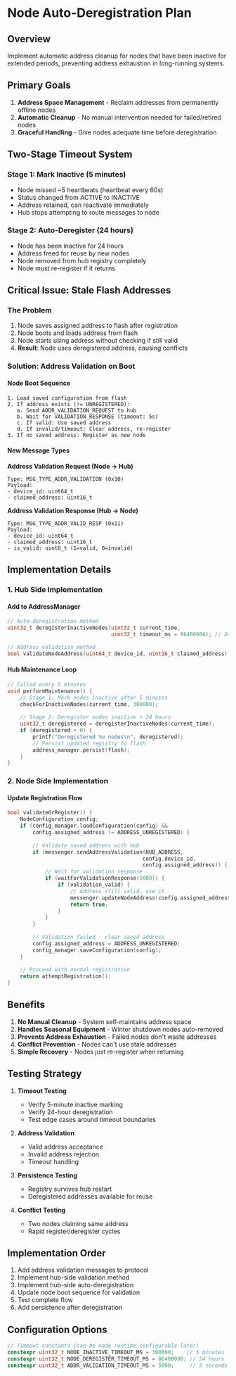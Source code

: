 # Node Auto-Deregistration Plan

## Overview
Implement automatic address cleanup for nodes that have been inactive for extended periods, preventing address exhaustion in long-running systems.

## Primary Goals
1. **Address Space Management** - Reclaim addresses from permanently offline nodes
2. **Automatic Cleanup** - No manual intervention needed for failed/retired nodes
3. **Graceful Handling** - Give nodes adequate time before deregistration

## Two-Stage Timeout System

### Stage 1: Mark Inactive (5 minutes)
- Node missed ~5 heartbeats (heartbeat every 60s)
- Status changed from ACTIVE to INACTIVE
- Address retained, can reactivate immediately
- Hub stops attempting to route messages to node

### Stage 2: Auto-Deregister (24 hours)
- Node has been inactive for 24 hours
- Address freed for reuse by new nodes
- Node removed from hub registry completely
- Node must re-register if it returns

## Critical Issue: Stale Flash Addresses

### The Problem
1. Node saves assigned address to flash after registration
2. Node boots and loads address from flash
3. Node starts using address without checking if still valid
4. **Result**: Node uses deregistered address, causing conflicts

### Solution: Address Validation on Boot

#### Node Boot Sequence
```
1. Load saved configuration from flash
2. If address exists (!= UNREGISTERED):
   a. Send ADDR_VALIDATION_REQUEST to hub
   b. Wait for VALIDATION_RESPONSE (timeout: 5s)
   c. If valid: Use saved address
   d. If invalid/timeout: Clear address, re-register
3. If no saved address: Register as new node
```

#### New Message Types

**Address Validation Request (Node → Hub)**
```
Type: MSG_TYPE_ADDR_VALIDATION (0x10)
Payload:
- device_id: uint64_t
- claimed_address: uint16_t
```

**Address Validation Response (Hub → Node)**
```
Type: MSG_TYPE_ADDR_VALID_RESP (0x11)
Payload:
- device_id: uint64_t
- claimed_address: uint16_t
- is_valid: uint8_t (1=valid, 0=invalid)
```

## Implementation Details

### 1. Hub Side Implementation

#### Add to AddressManager
```cpp
// Auto-deregistration method
uint32_t deregisterInactiveNodes(uint32_t current_time, 
                                 uint32_t timeout_ms = 86400000); // 24 hours

// Address validation method
bool validateNodeAddress(uint64_t device_id, uint16_t claimed_address);
```

#### Hub Maintenance Loop
```cpp
// Called every 5 minutes
void performMaintenance() {
    // Stage 1: Mark nodes inactive after 5 minutes
    checkForInactiveNodes(current_time, 300000);
    
    // Stage 2: Deregister nodes inactive > 24 hours
    uint32_t deregistered = deregisterInactiveNodes(current_time);
    if (deregistered > 0) {
        printf("Deregistered %u nodes\n", deregistered);
        // Persist updated registry to flash
        address_manager.persist(flash);
    }
}
```

### 2. Node Side Implementation

#### Update Registration Flow
```cpp
bool validateOrRegister() {
    NodeConfiguration config;
    if (config_manager.loadConfiguration(config) && 
        config.assigned_address != ADDRESS_UNREGISTERED) {
        
        // Validate saved address with hub
        if (messenger.sendAddressValidation(HUB_ADDRESS, 
                                           config.device_id,
                                           config.assigned_address)) {
            // Wait for validation response
            if (waitForValidationResponse(5000)) {
                if (validation_valid) {
                    // Address still valid, use it
                    messenger.updateNodeAddress(config.assigned_address);
                    return true;
                }
            }
        }
        
        // Validation failed - clear saved address
        config.assigned_address = ADDRESS_UNREGISTERED;
        config_manager.saveConfiguration(config);
    }
    
    // Proceed with normal registration
    return attemptRegistration();
}
```

## Benefits

1. **No Manual Cleanup** - System self-maintains address space
2. **Handles Seasonal Equipment** - Winter shutdown nodes auto-removed
3. **Prevents Address Exhaustion** - Failed nodes don't waste addresses
4. **Conflict Prevention** - Nodes can't use stale addresses
5. **Simple Recovery** - Nodes just re-register when returning

## Testing Strategy

1. **Timeout Testing**
   - Verify 5-minute inactive marking
   - Verify 24-hour deregistration
   - Test edge cases around timeout boundaries

2. **Address Validation**
   - Valid address acceptance
   - Invalid address rejection
   - Timeout handling

3. **Persistence Testing**
   - Registry survives hub restart
   - Deregistered addresses available for reuse

4. **Conflict Testing**
   - Two nodes claiming same address
   - Rapid register/deregister cycles

## Implementation Order

1. Add address validation messages to protocol
2. Implement hub-side validation method
3. Implement hub-side auto-deregistration
4. Update node boot sequence for validation
5. Test complete flow
6. Add persistence after deregistration

## Configuration Options

```cpp
// Timeout constants (can be made runtime configurable later)
constexpr uint32_t NODE_INACTIVE_TIMEOUT_MS = 300000;    // 5 minutes
constexpr uint32_t NODE_DEREGISTER_TIMEOUT_MS = 86400000; // 24 hours
constexpr uint32_t ADDR_VALIDATION_TIMEOUT_MS = 5000;     // 5 seconds
```
